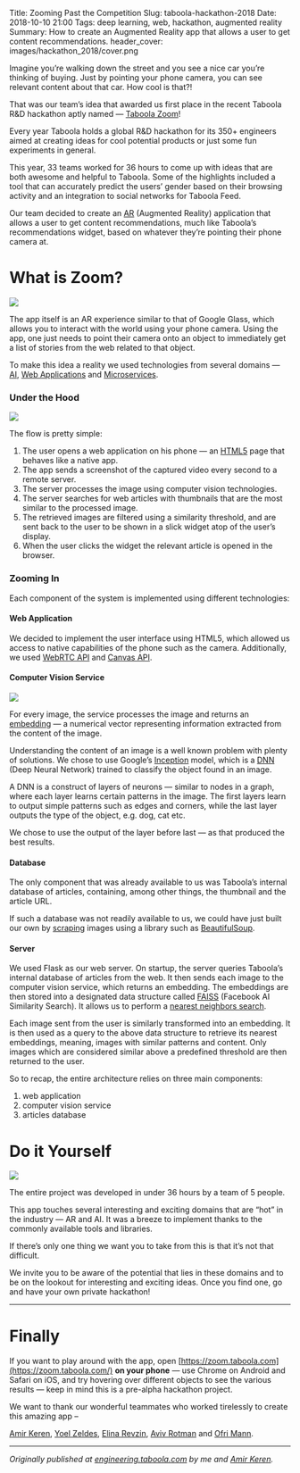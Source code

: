 Title: Zooming Past the Competition
Slug: taboola-hackathon-2018
Date: 2018-10-10 21:00
Tags: deep learning, web, hackathon, augmented reality
Summary: How to create an Augmented Reality app that allows a user to get content recommendations.
header_cover: images/hackathon_2018/cover.png

Imagine you’re walking down the street and you see a nice car you’re thinking of
buying. Just by pointing your phone camera, you can see relevant content about
that car. How cool is that?!

That was our team’s idea that awarded us first place in the recent Taboola R&D
hackathon aptly named — [Taboola Zoom](https://zoom.taboola.com/)!

Every year Taboola holds a global R&D hackathon for its 350+ engineers aimed at
creating ideas for cool potential products or just some fun experiments in
general.

This year, 33 teams worked for 36 hours to come up with ideas that are both
awesome and helpful to Taboola. Some of the highlights included a tool that can
accurately predict the users’ gender based on their browsing activity and an
integration to social networks for Taboola Feed.

Our team decided to create an
[AR](https://en.wikipedia.org/wiki/Augmented_reality) (Augmented Reality)
application that allows a user to get content recommendations, much like
Taboola’s recommendations widget, based on whatever they’re pointing their phone
camera at.

# What is Zoom?
![](images/hackathon_2018/demo.png)

The app itself is an AR experience similar to that of Google Glass, which allows
you to interact with the world using your phone camera. Using the app, one just
needs to point their camera onto an object to immediately get a list of stories
from the web related to that object.

To make this idea a reality we used technologies from several domains —
[AI](https://en.wikipedia.org/wiki/Artificial_intelligence), [Web
Applications](https://en.wikipedia.org/wiki/Web_application) and
[Microservices](https://en.wikipedia.org/wiki/Microservices).

### Under the Hood
![](images/hackathon_2018/architecture.png)

The flow is pretty simple:

1.  The user opens a web application on his phone — an
[HTML5](https://developer.mozilla.org/en-US/docs/Web/Guide/HTML/HTML5) page that
behaves like a native app.
2.  The app sends a screenshot of the captured video every second to a remote
server.
3.  The server processes the image using computer vision technologies.
4.  The server searches for web articles with thumbnails that are the most similar
to the processed image.
5.  The retrieved images are filtered using a similarity threshold, and are sent
back to the user to be shown in a slick widget atop of the user’s display.
6.  When the user clicks the widget the relevant article is opened in the browser.

### Zooming In
Each component of the system is implemented using different technologies:

#### Web Application
We decided to implement the user interface using HTML5, which allowed us access
to native capabilities of the phone such as the camera. Additionally, we used
[WebRTC API](https://developer.mozilla.org/en-US/docs/Web/API/WebRTC_API) and
[Canvas API](https://developer.mozilla.org/en-US/docs/Web/API/Canvas_API).

#### Computer Vision Service
![](images/hackathon_2018/vision.jpg)

For every image, the service processes the image and returns an
[embedding](https://developers.google.com/machine-learning/crash-course/embeddings/video-lecture)
— a numerical vector representing information extracted from the content of the
image.

Understanding the content of an image is a well known problem with plenty of
solutions. We chose to use Google’s
[Inception](https://research.googleblog.com/2016/03/train-your-own-image-classifier-with.html)
model, which is a [DNN](https://en.wikipedia.org/wiki/Deep_learning) (Deep
Neural Network) trained to classify the object found in an image.

A DNN is a construct of layers of neurons — similar to nodes in a graph, where
each layer learns certain patterns in the image. The first layers learn to
output simple patterns such as edges and corners, while the last layer outputs
the type of the object, e.g. dog, cat etc.

We chose to use the output of the layer before last — as that produced the best
results.

#### Database
The only component that was already available to us was Taboola’s internal
database of articles, containing, among other things, the thumbnail and the
article URL.

If such a database was not readily available to us, we could have just built our
own by [scraping](https://en.wikipedia.org/wiki/Web_scraping) images using a
library such as [BeautifulSoup](https://www.crummy.com/software/BeautifulSoup/).

#### Server
We used Flask as our web server. On startup, the server queries Taboola’s
internal database of articles from the web. It then sends each image to the
computer vision service, which returns an embedding. The embeddings are then
stored into a designated data structure called
[FAISS](https://code.facebook.com/posts/1373769912645926/faiss-a-library-for-efficient-similarity-search/)
(Facebook AI Similarity Search). It allows us to perform a [nearest neighbors
search](https://en.wikipedia.org/wiki/Nearest_neighbor_search).

Each image sent from the user is similarly transformed into an embedding. It is
then used as a query to the above data structure to retrieve its nearest
embeddings, meaning, images with similar patterns and content. Only images which
are considered similar above a predefined threshold are then returned to the
user.



So to recap, the entire architecture relies on three main components:

1.  web application
2.  computer vision service
3.  articles database



# Do it Yourself
![](images/hackathon_2018/diy.jpg)

The entire project was developed in under 36 hours by a team of 5 people.

This app touches several interesting and exciting domains that are “hot” in the
industry — AR and AI. It was a breeze to implement thanks to the commonly
available tools and libraries.

If there’s only one thing we want you to take from this is that it’s not that
difficult.

We invite you to be aware of the potential that lies in these domains and to be
on the lookout for interesting and exciting ideas. Once you find one, go and
have your own private hackathon!

---

# Finally
If you want to play around with the app, open
[https://zoom.taboola.com](https://zoom.taboola.com/) **on your phone** — use
Chrome on Android and Safari on iOS, and try hovering over different objects to
see the various results — keep in mind this is a pre-alpha hackathon project.

We want to thank our wonderful teammates who worked tirelessly to create this
amazing app –

[Amir Keren](https://www.linkedin.com/in/amir-keren/), [Yoel
Zeldes](https://www.linkedin.com/in/yoelzeldes/), [Elina
Revzin](https://www.linkedin.com/in/elinarevzin/), [Aviv
Rotman](https://www.linkedin.com/in/avivrotman/) and [Ofri
Mann](https://www.linkedin.com/in/ofri-mann-b53669/).

---

*Originally published at
[engineering.taboola.com](https://engineering.taboola.com/zooming-past-competition)
by me and [Amir Keren](https://medium.com/u/3214d1645ea8).*

